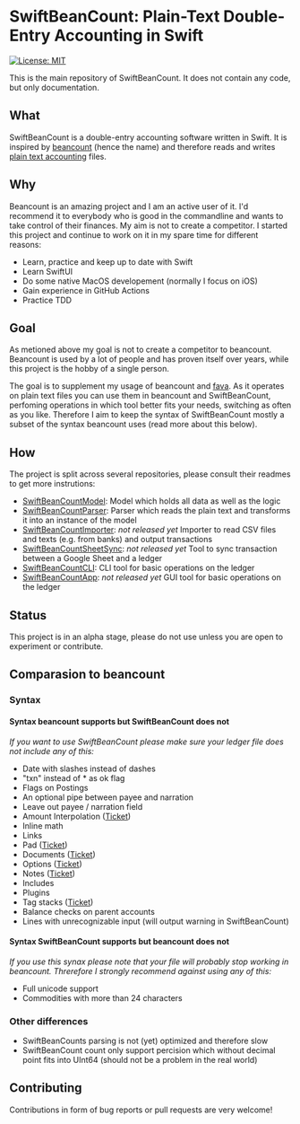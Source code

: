# SwiftBeanCount: Plain-Text Double-Entry Accounting in Swift

[![License: MIT](https://img.shields.io/github/license/Nef10/SwiftBeanCount)](https://github.com/Nef10/SwiftBeanCount/blob/master/LICENSE)

This is the main repository of SwiftBeanCount. It does not contain any code, but only documentation.

## What

SwiftBeanCount is a double-entry accounting software written in Swift. It is inspired by [beancount](https://github.com/beancount/beancount) (hence the name) and therefore reads and writes [plain text accounting](http://plaintextaccounting.org) files.

## Why

Beancount is an amazing project and I am an active user of it. I'd recommend it to everybody who is good in the commandline and wants to take control of their finances. My aim is not to create a competitor. I started this project and continue to work on it in my spare time for different reasons:

  - Learn, practice and keep up to date with Swift
  - Learn SwiftUI
  - Do some native MacOS developement (normally I focus on iOS)
  - Gain experience in GitHub Actions
  - Practice TDD

## Goal

As metioned above my goal is not to create a competitor to beancount. Beancount is used by a lot of people and has proven itself over years, while this project is the hobby of a single person.

The goal is to supplement my usage of beancount and [fava](https://github.com/beancount/fava). As it operates on plain text files you can use them in beancount and SwiftBeanCount, perfoming operations in which tool better fits your needs, switching as often as you like. Therefore I aim to keep the syntax of SwiftBeanCount mostly a subset of the syntax beancount uses (read more about this below).

## How

The project is split across several repositories, please consult their readmes to get more instrutions:

* [SwiftBeanCountModel](https://github.com/Nef10/SwiftBeanCountModel): Model which holds all data as well as the logic
* [SwiftBeanCountParser](https://github.com/Nef10/SwiftBeanCountParser): Parser which reads the plain text and transforms it into an instance of the model
* [SwiftBeanCountImporter](https://github.com/Nef10/SwiftBeanCountImporter): *not released yet* Importer to read CSV files and texts (e.g. from banks) and output transactions
* [SwiftBeanCountSheetSync](https://github.com/Nef10/SwiftBeanCountSheetSync): *not released yet* Tool to sync transaction between a Google Sheet and a ledger
* [SwiftBeanCountCLI](https://github.com/Nef10/SwiftBeanCountCLI): CLI tool for basic operations on the ledger
* [SwiftBeanCountApp](https://github.com/Nef10/SwiftBeanCountApp): *not released yet* GUI tool for basic operations on the ledger

##  Status

This project is in an alpha stage, please do not use unless you are open to experiment or contribute.

## Comparasion to beancount

### Syntax

#### Syntax beancount supports but SwiftBeanCount does not

*If you want to use SwiftBeanCount please make sure your ledger file does not include any of this:*

  - Date with slashes instead of dashes
  - "txn" instead of * as ok flag
  - Flags on Postings
  - An optional pipe between payee and narration
  - Leave out payee / narration field
  - Amount Interpolation ([Ticket](https://github.com/Nef10/SwiftBeanCountParser/issues/23))
  - Inline math
  - Links
  - Pad ([Ticket](https://github.com/Nef10/SwiftBeanCountParser/issues/30))
  - Documents ([Ticket](https://github.com/Nef10/SwiftBeanCountModel/issues/49))
  - Options ([Ticket](https://github.com/Nef10/SwiftBeanCountModel/issues/47))
  - Notes ([Ticket](https://github.com/Nef10/SwiftBeanCountModel/issues/48))
  - Includes
  - Plugins
  - Tag stacks ([Ticket](https://github.com/Nef10/SwiftBeanCountParser/issues/29))
  - Balance checks on parent accounts
  - Lines with unrecognizable input (will output warning in SwiftBeanCount)

#### Syntax SwiftBeanCount supports but beancount does not

*If you use this synax please note that your file will probably stop working in beancount. Threrefore I strongly recommend against using any of this:*

  - Full unicode support
  - Commodities with more than 24 characters

### Other differences

* SwiftBeanCounts parsing is not (yet) optimized and therefore slow
* SwiftBeanCount count only support percision which without decimal point fits into UInt64 (should not be a problem in the real world)

## Contributing

Contributions in form of bug reports or pull requests are very welcome!
